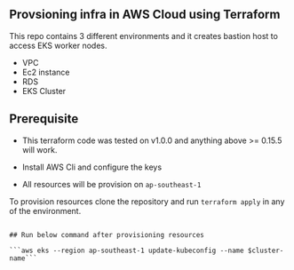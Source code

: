 
## Provsioning infra in AWS Cloud using Terraform

This repo contains 3 different environments and it creates bastion host to access EKS worker nodes. 

 * VPC 
 * Ec2 instance
 * RDS 
 * EKS Cluster

## Prerequisite

* This terraform code was tested on v1.0.0 and anything above >= 0.15.5 will work.

* Install AWS Cli and configure the keys 

* All resources will be provision on `ap-southeast-1`

To provision resources clone the repository and run `terraform apply` in any of the environment.


```

## Run below command after provisioning resources

```aws eks --region ap-southeast-1 update-kubeconfig --name $cluster-name```

